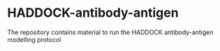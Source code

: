 # HADDOCK-antibody-antigen
The repository contains material to run the HADDOCK antibody-antigen modelling protocol
